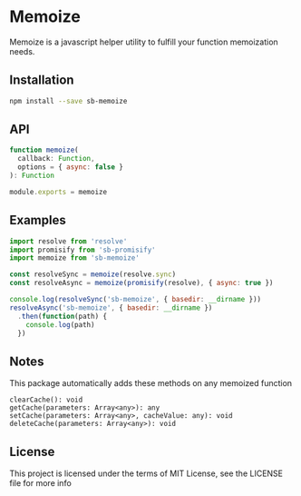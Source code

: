 Memoize
=======
Memoize is a javascript helper utility to fulfill your function memoization needs.

## Installation

```sh
npm install --save sb-memoize
```

## API

```js
function memoize(
  callback: Function,
  options = { async: false }
): Function

module.exports = memoize
```

## Examples

```js
import resolve from 'resolve'
import promisify from 'sb-promisify'
import memoize from 'sb-memoize'

const resolveSync = memoize(resolve.sync)
const resolveAsync = memoize(promisify(resolve), { async: true })

console.log(resolveSync('sb-memoize', { basedir: __dirname }))
resolveAsync('sb-memoize', { basedir: __dirname })
  .then(function(path) {
    console.log(path)
  })
```

## Notes

This package automatically adds these methods on any memoized function

```
clearCache(): void
getCache(parameters: Array<any>): any
setCache(parameters: Array<any>, cacheValue: any): void
deleteCache(parameters: Array<any>): void
```

## License

This project is licensed under the terms of MIT License, see the LICENSE file for more info

